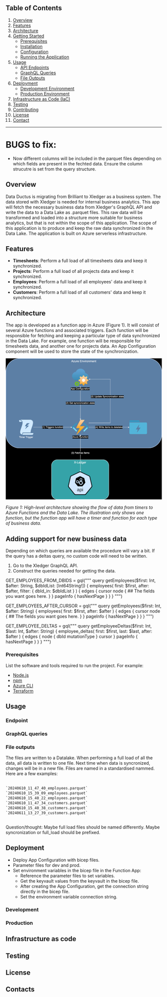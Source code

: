 ## Table of Contents

1. [Overview](#overview)
2. [Features](#features)
3. [Architecture](#architecture)
4. [Getting Started](#getting-started)
    - [Prerequisites](#prerequisites)
    - [Installation](#installation)
    - [Configuration](#configuration)
    - [Running the Application](#running-the-application)
5. [Usage](#usage)
    - [API Endpoints](#api-endpoints)
    - [GraphQL Queries](#graphql-queries)
    - [File Outputs](#file-outputs)
6. [Deployment](#deployment)
    - [Development Environment](#development-environment)
    - [Production Environment](#production-environment)
7. [Infrastructure as Code (IaC)](#infrastructure-as-code-iac)
8. [Testing](#testing)
9. [Contributing](#contributing)
10. [License](#license)
11. [Contact](#contact)

---
# BUGS to fix:
- Now different columns will be included in the parquet files depending on which fields are present in the fechted data. Ensure the column strucutre is set from the query structure.

## Overview

Data Ductus is migrating from Brilliant to Xledger as a business system. The data stored with Xledger is needed for internal business analytics. This app will fetch the necessary business data from Xledger's GraphQL API and write the data to a Data Lake as .parquet files. This raw data will be transformed and loaded into a structure more suitable for business analytics, but that is not within the scope of this application. The scope of this application is to produce and keep the raw data synchronized in the Data Lake. The application is built on Azure serverless infrastructure.

## Features

- **Timesheets**: Perform a full load of all timesheets data and keep it synchronized.
- **Projects**: Perform a full load of all projects data and keep it synchronized.
- **Employees**: Perform a full load of all employees' data and keep it synchronized.
- **Customers**: Perform a full load of all customers' data and keep it synchronized.

## Architecture

The app is developed as a function app in Azure (Figure 1). It will consist of several Azure functions and associated triggers. Each function will be responsible for fetching and keeping a particular type of data synchronized in the Data Lake. For example, one function will be responsible for timesheets data, and another one for projects data. An App Configuration component will be used to store the state of the synchronization.

![Azure architecture](architecture/azure_architecture.svg)

*Figure 1: High-level architecture showing the flow of data from timers to Azure Functions and the Data Lake. The illustration only shows one function, but the function app will have a timer and function for each type of business data.*

## Adding support for new business data
Depending on which queries are available the procedure will vary a bit. If the query has a deltas query, no custom code will need to be written.

1. Go to the Xledger GraphQL API.
2. Construct the queries needed for getting the data.

GET_EMPLOYEES_FROM_DBIDS = gql("""
    query getEmployees($first: Int, $after: String, $dbIdList: [Int64String!]) {
        employees(
            first: $first,
            after: $after, 
            filter: { 
                dbId_in: $dbIdList
            }
        ) {
            edges {
                cursor
                node {
                    ## The fields you want goes here.
                }
            }
            pageInfo {
                hasNextPage
            }
        }
    }
""")

GET_EMPLOYEES_AFTER_CURSOR = gql("""
    query getEmployees($first: Int, $after: String) {
        employees(
            first: $first,
            after: $after
        ) {
            edges {
                cursor
                node {
                    ## The fields you want goes here.
                }
            }
            pageInfo {
                hasNextPage
            }
        }
    }
""")

GET_EMPLOYEE_DELTAS = gql("""
    query getEmployeeDeltas($first: Int, $last: Int, $after: String) {
        employee_deltas(
            first: $first,
            last: $last,
            after: $after
        ) {
            edges {
                node {
                    dbId
                    mutationType
                }
                cursor
            }
            pageInfo {
                hasNextPage
            }
        }
    }
""")

### Prerequisites

List the software and tools required to run the project. For example:

- [Node.js](https://nodejs.org/)
- [npm](https://www.npmjs.com/)
- [Azure CLI](https://docs.microsoft.com/en-us/cli/azure/install-azure-cli)
- [Terraform](https://www.terraform.io/)



## Usage

### Endpoint

### GraphQL queries

### File outputs
The files are written to a Datalake. When performing a full load of all the data, all data is written to one file. Next time when data is syncronized, changes will be in a new file. Files are named in a standardised nammed. Here are a few examples:
<pre>
<code>
`20240610_11_47_40_employees.parquet`
`20240610_15_39_09_employees.parquet`
`20240610_15_40_22_employees.parquet`
`20240610_11_47_34_customers.parquet`
`20240610_15_40_38_customers.parquet`
`20240611_13_27_39_customers.parquet`
</code>
</pre>

Question/thought: Maybe full load files should be named differently. Maybe syncronization or full_load should be prefixed.

## Deployment
- Deploy App Configuration with bicep files.
- Parameter files for dev and prod.
- Set environment variables in the bicep file in the Function App:
    - Reference the parameter files to set variables.
    - Get the keyvault values from the keyvault in the bicep file.
    - After creating the App Configuration, get the connection string directly in the bicep file.
    - Set the environment variable connection string.
    


### Development

### Production

## Infrastructure as code

## Testing

## License

## Contacts
